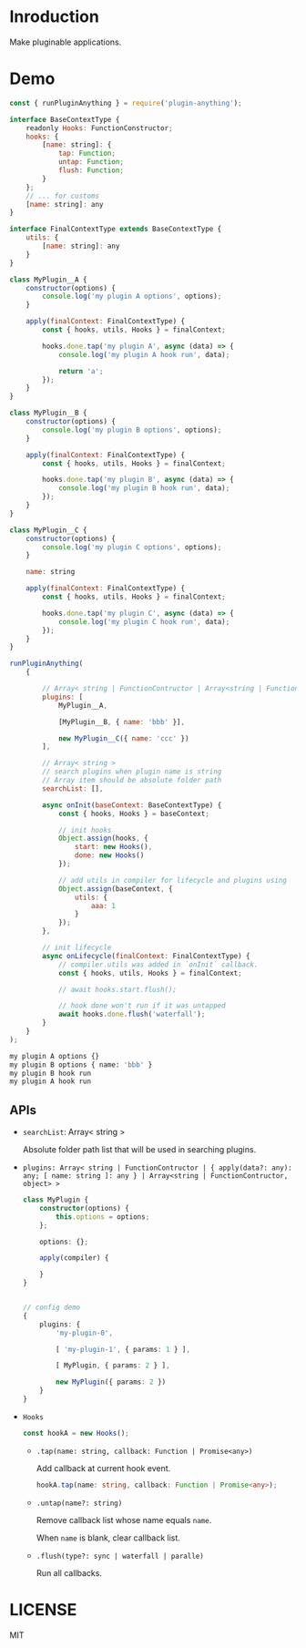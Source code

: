 # Inroduction

Make pluginable applications.

# Demo

```js
const { runPluginAnything } = require('plugin-anything');

interface BaseContextType {
    readonly Hooks: FunctionConstructor;
    hooks: {
        [name: string]: {
            tap: Function;
            untap: Function;
            flush: Function;
        }
    };
    // ... for customs
    [name: string]: any
}

interface FinalContextType extends BaseContextType {
    utils: {
        [name: string]: any
    }
}

class MyPlugin__A {
    constructor(options) {
        console.log('my plugin A options', options);
    }

    apply(finalContext: FinalContextType) {
        const { hooks, utils, Hooks } = finalContext;

        hooks.done.tap('my plugin A', async (data) => {
            console.log('my plugin A hook run', data);

            return 'a';
        });
    }
}

class MyPlugin__B {
    constructor(options) {
        console.log('my plugin B options', options);
    }

    apply(finalContext: FinalContextType) {
        const { hooks, utils, Hooks } = finalContext;

        hooks.done.tap('my plugin B', async (data) => {
            console.log('my plugin B hook run', data);
        });
    }
}

class MyPlugin__C {
    constructor(options) {
        console.log('my plugin C options', options);
    }

    name: string

    apply(finalContext: FinalContextType) {
        const { hooks, utils, Hooks } = finalContext;

        hooks.done.tap('my plugin C', async (data) => {
            console.log('my plugin C hook run', data);
        });
    }
}

runPluginAnything(
    {

        // Array< string | FunctionContructor | Array<string | FunctionContructor, object> >
        plugins: [
            MyPlugin__A,

            [MyPlugin__B, { name: 'bbb' }],

            new MyPlugin__C({ name: 'ccc' })
        ],

        // Array< string >
        // search plugins when plugin name is string
        // Array item should be absolute folder path
        searchList: [],

        async onInit(baseContext: BaseContextType) {
            const { hooks, Hooks } = baseContext;

            // init hooks
            Object.assign(hooks, {
                start: new Hooks(),
                done: new Hooks()
            });

            // add utils in compiler for lifecycle and plugins using
            Object.assign(baseContext, {
                utils: {
                    aaa: 1
                }
            });
        },

        // init lifecycle
        async onLifecycle(finalContext: FinalContextType) {
            // compiler.utils was added in `onInit` callback.
            const { hooks, utils, Hooks } = finalContext;

            // await hooks.start.flush();

            // hook done won't run if it was untapped
            await hooks.done.flush('waterfall');
        }
    }
);
```

```bash
my plugin A options {}
my plugin B options { name: 'bbb' }
my plugin B hook run
my plugin A hook run
```

## APIs

+   `searchList`: Array< string >

    Absolute folder path list that will be used in searching plugins.

+   `plugins: Array< string | FunctionContructor | { apply(data?: any): any; [ name: string ]: any } | Array<string | FunctionContructor, object> >`

    ```ts
    class MyPlugin {
        constructor(options) {
            this.options = options;
        };

        options: {};

        apply(compiler) {

        }
    }


    // config demo
    {
        plugins: {
            'my-plugin-0',

            [ 'my-plugin-1', { params: 1 } ],

            [ MyPlugin, { params: 2 } ],

            new MyPlugin({ params: 2 })
        }
    }
    ```

+   `Hooks`

    ```ts
    const hookA = new Hooks();
    ```

    +   `.tap(name: string, callback: Function | Promise<any>)`

        Add callback at current hook event.

        ```ts
        hookA.tap(name: string, callback: Function | Promise<any>);
        ```

    +   `.untap(name?: string)`

        Remove callback list whose name equals `name`.

        When `name` is blank, clear callback list.

    +   `.flush(type?: sync | waterfall | paralle)`

        Run all callbacks.

# LICENSE

MIT